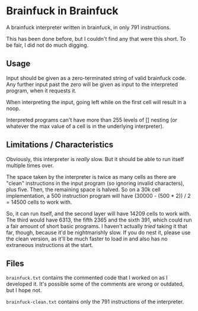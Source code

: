 # Brainfuck in Brainfuck
A brainfuck interpreter written in brainfuck, in only 791 instructions.

This has been done before, but I couldn't find any that were this short. To be fair, I did not do much digging.

## Usage
Input should be given as a zero-terminated string of valid brainfuck code. Any further input past the zero will be given as input to the interpreted program, when it requests it.

When interpreting the input, going left while on the first cell will result in a noop.

Interpreted programs can't have more than 255 levels of [] nesting (or whatever the max value of a cell is in the underlying interpreter).

## Limitations / Characteristics
Obviously, this interpreter is *really* slow. But it should be able to run itself multiple times over.

The space taken by the interpreter is twice as many cells as there are "clean" instructions in the input program (so ignoring invalid characters), plus five. Then, the remaining space is halved. So on a 30k cell implementation, a 500 instruction program will have (30000 - (500 * 2)) / 2 = 14500 cells to work with.

So, it can run itself, and the second layer will have 14209 cells to work with. The third would have 6313, the fifth 2365 and the sixth 391, which could run a fair amount of short basic programs. I haven't actually *tried* taking it that far, though, because it'd be nightmarishly slow. If you do nest it, please use the clean version, as it'll be much faster to load in and also has no extraneous instructions at the start.

## Files
`brainfuck.txt` contains the commented code that I worked on as I developed it. It's possible some of the comments are wrong or outdated, but I hope not.

`brainfuck-clean.txt` contains only the 791 instructions of the interpreter.
